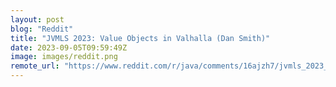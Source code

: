 ```yaml
---
layout: post
blog: "Reddit"
title: "JVMLS 2023: Value Objects in Valhalla (Dan Smith)"
date: 2023-09-05T09:59:49Z
image: images/reddit.png
remote_url: "https://www.reddit.com/r/java/comments/16ajzh7/jvmls_2023_value_objects_in_valhalla_dan_smith/"
---
```

